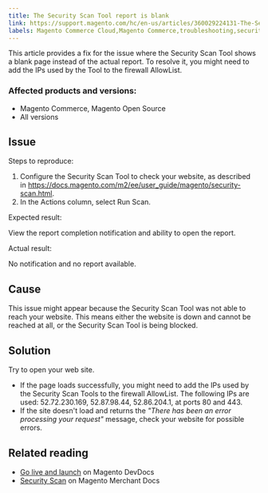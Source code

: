 ```yaml
---
title: The Security Scan Tool report is blank
link: https://support.magento.com/hc/en-us/articles/360029224131-The-Security-Scan-Tool-report-is-blank
labels: Magento Commerce Cloud,Magento Commerce,troubleshooting,security scan
---
```


<p>This article provides a fix for the issue where the Security Scan Tool shows a blank page instead of the actual report. To resolve it, you might need to add the IPs used by the Tool to the firewall AllowList.</p>
<h3>Affected products and versions:</h3>
<ul>
<li>Magento Commerce, Magento Open Source</li>
<li>All versions</li>
</ul>
<h2>Issue</h2>
<p>Steps to reproduce:</p>
<ol>
<li>Configure the Security Scan Tool to check your website, as described in <a href="https://docs.magento.com/m2/ee/user_guide/magento/security-scan.html">https://docs.magento.com/m2/ee/user_guide/magento/security-scan.html</a>.</li>
<li>In the Actions column, select Run Scan.</li>
</ol>
<p>Expected result:</p>
<p>View the report completion notification and ability to open the report.</p>
<p>Actual result:</p>
<p>No notification and no report available. </p>
<h2>Cause</h2>
<p>This issue might appear because the Security Scan Tool was not able to reach your website. This means either the website is down and cannot be reached at all, or the Security Scan Tool is being blocked.</p>
<h2>Solution</h2>
<p>Try to open your web site.</p>
<ul>
<li>If the page loads successfully, you might need to add the IPs used by the Security Scan Tools to the firewall AllowList. The following IPs are used: 52.72.230.169, 52.87.98.44, 52.86.204.1, at ports 80 and 443.</li>
<li>If the site doesn't load and returns the <em>"There has been an error processing your request"</em> message, check your website for possible errors.</li>
</ul>
<h2>Related reading </h2>
<ul>
<li>
<a href="https://devdocs.magento.com/guides/v2.3/cloud/live/live.html?_ga=2.73579601.273749082.1559572284-888339099.1547722854#security-scan">Go live and launch</a> on Magento DevDocs</li>
<li>
<a href="https://docs.magento.com/m2/ee/user_guide/magento/security-scan.html">Security Scan</a> on Magento Merchant Docs</li>
</ul>
<p> </p>
<p> </p>
<p> </p>
<p> </p>